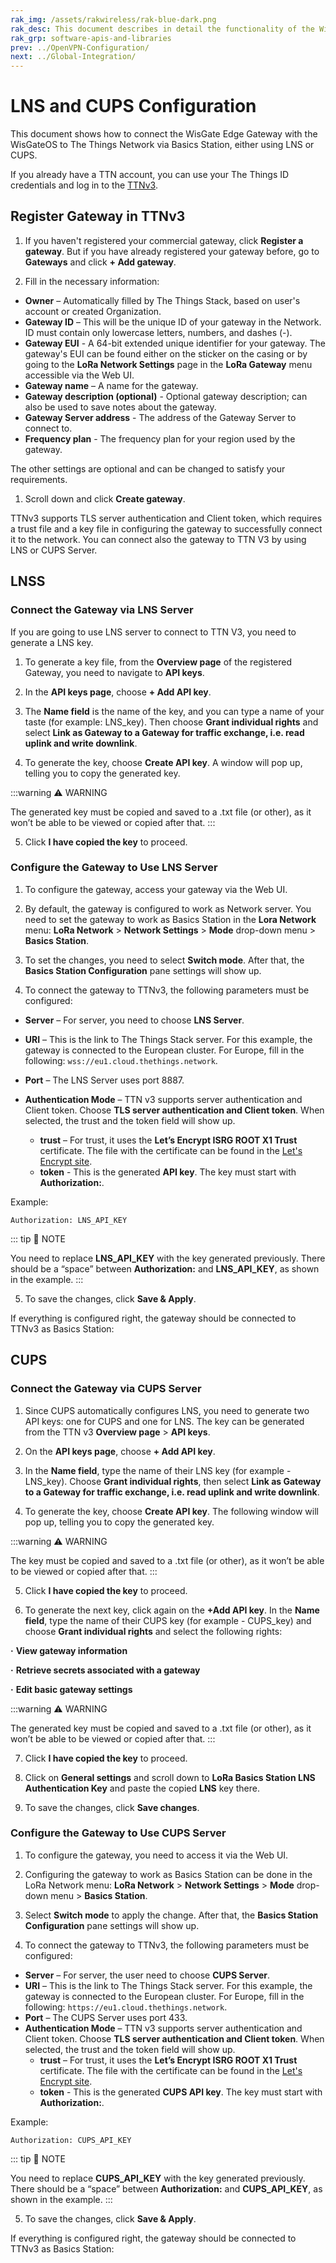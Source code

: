 ```yaml
---
rak_img: /assets/rakwireless/rak-blue-dark.png
rak_desc: This document describes in detail the functionality of the WisGateOS. The interface builds on top of OpenWRT and all gateway products of the RAK72xx line share it. It also functions as a reference for several products with similar functionality.
rak_grp: software-apis-and-libraries
prev: ../OpenVPN-Configuration/
next: ../Global-Integration/
---
```


# LNS and CUPS Configuration

This document shows how to connect the WisGate Edge Gateway with the WisGateOS to The Things Network via Basics Station, either using LNS or CUPS.

If you already have a TTN account, you can use your The Things ID credentials and log in to the [TTNv3](https://eu1.cloud.thethings.network/console).



<rk-img
  src="/assets/images/software-apis-and-library/wisgateos/subdocument7/30.1.the-things.png"
  width="100%"
  caption="The Things Stack Home Page"
/>


## Register Gateway in TTNv3

1. If you haven't registered your commercial gateway, click **Register a gateway**. But if you have already registered your gateway before, go to **Gateways** and click **+ Add gateway**.

<rk-img
  src="/assets/images/software-apis-and-library/wisgateos/subdocument7/30.2.console-page.png"
  width="100%"
  caption="Console Page After a Successful Login"
/>


2. Fill in the necessary information:

- **Owner** – Automatically filled by The Things Stack, based on user's account or created Organization.
- **Gateway ID** – This will be the unique ID of your gateway in the Network. ID must contain only lowercase letters, numbers, and dashes (-).
- **Gateway EUI** - A 64-bit extended unique identifier for your gateway. The gateway's EUI can be found either on the sticker on the casing or by going to the **LoRa Network Settings** page in the **LoRa Gateway** menu accessible via the Web UI.
- **Gateway name** – A name for the gateway.
- **Gateway description (optional)** - Optional gateway description; can also be used to save notes about the gateway.
- **Gateway Server address** - The address of the Gateway Server to connect to.
- **Frequency plan** - The frequency plan for your region used by the gateway.
  
The other settings are optional and can be changed to satisfy your requirements.


<rk-img
  src="/assets/images/software-apis-and-library/wisgateos/subdocument7/30.3.adding-gateway.png"
  width="100%"
  caption="Adding a Gateway"
/>


1. Scroll down and click **Create gateway**.

<rk-img
  src="/assets/images/software-apis-and-library/wisgateos/subdocument7/30.4.register-gateway.png"
  width="100%"
  caption="Register the Gateway"
/>


TTNv3 supports TLS server authentication and Client token, which requires a trust file and a key file in configuring the gateway to successfully connect it to the network. You can connect also the gateway to TTN V3 by using LNS or CUPS Server.

## LNSS 

### Connect the Gateway via LNS Server

If you are going to use LNS server to connect to TTN V3, you need to generate a LNS key. 

1. To generate a key file, from the **Overview page** of the registered Gateway, you need to navigate to **API keys**.

<rk-img
  src="/assets/images/software-apis-and-library/wisgateos/subdocument7/30.5.overview-page.png"
  width="100%"
  caption="Overview Page"
/>


2. In the **API keys page**, choose **+ Add API key**.


<rk-img
  src="/assets/images/software-apis-and-library/wisgateos/subdocument7/30.6.key-page.png"
  width="100%"
  caption="API Key Page"
/>


3. The **Name field** is the name of the key, and you can type a name of your taste (for example: LNS_key). Then choose **Grant individual rights** and select **Link as Gateway to a Gateway for traffic exchange, i.e. read uplink and write downlink**.


<rk-img
  src="/assets/images/software-apis-and-library/wisgateos/subdocument7/30.7.api-lns-key.png"
  width="100%"
  caption="Generating an API LNS Key"
/>


4. To generate the key, choose **Create API key**. A window will pop up, telling you to copy the generated key. 

<rk-img
  src="/assets/images/software-apis-and-library/wisgateos/subdocument7/30.8.generated-key.png"
  width="70%"
  caption="Generated API LNS Key"
/>


:::warning ⚠️ WARNING

The generated key must be copied and saved to a .txt file (or other), as it won’t be able to be viewed or copied after that.
:::

5. Click **I have copied the key** to proceed. 


### Configure the Gateway to Use LNS Server

1. To configure the gateway, access your gateway via the Web UI. 

2. By default, the gateway is configured to work as Network server. You need to set the gateway to work as Basics Station in the **Lora Network** menu: **LoRa Network** > **Network Settings** > **Mode** drop-down menu > **Basics Station**. 


<rk-img
  src="/assets/images/software-apis-and-library/wisgateos/subdocument7/30.9.working.mode.png"
  width="100%"
  caption="Changing the Working Mode"
/>


3. To set the changes, you need to select **Switch mode**. After that, the **Basics Station Configuration** pane settings will show up. 
   
4. To connect the gateway to TTNv3, the following parameters must be configured:

- **Server** – For server, you need to choose **LNS Server**.

- **URI** – This is the link to The Things Stack server. For this example, the gateway is connected to the European cluster. For Europe, fill in the following: `wss://eu1.cloud.thethings.network`.

- **Port** – The LNS Server uses port 8887.

- **Authentication Mode** – TTN v3 supports server authentication and Client token. Choose **TLS server authentication and Client token**. When selected, the trust and the token field will show up.
  - **trust** – For trust, it uses the **Let’s Encrypt ISRG ROOT X1 Trust** certificate. The file with the certificate can be found in the [Let's Encrypt site](https://letsencrypt.org/certs/isrgrootx1.pem).
  - **token** - This is the generated **API key**. The key must start with **Authorization:**. 

Example: 

```
Authorization: LNS_API_KEY
```

::: tip 📝 NOTE

You need to replace **LNS_API_KEY** with the key generated previously. There should be a “space” between **Authorization:** and **LNS_API_KEY**, as shown in the example.
:::

<rk-img
  src="/assets/images/software-apis-and-library/wisgateos/subdocument7/30.10.basic-station.png"
  width="100%"
  caption="LoRa Basics Station Settings"
/>


5. To save the changes, click **Save & Apply**.

If everything is configured right, the gateway should be connected to TTNv3 as Basics Station:

<rk-img
  src="/assets/images/software-apis-and-library/wisgateos/subdocument7/30.11.successful-connection.png"
  width="100%"
  caption="Successful Connection"
/>


## CUPS 

### Connect the Gateway via CUPS Server

1. Since CUPS automatically configures LNS, you need to generate two API keys: one for CUPS and one for LNS. The key can be generated from the TTN v3 **Overview page** > **API keys**.

<rk-img
  src="/assets/images/software-apis-and-library/wisgateos/subdocument7/30.12.overview-page.png"
  width="100%"
  caption="Overview Page"
/>


2. On the **API keys page**, choose **+ Add API key**.

<rk-img
  src="/assets/images/software-apis-and-library/wisgateos/subdocument7/30.13.api-key-page.png"
  width="100%"
  caption="API Key Page"
/>


3. In the **Name field**, type the name of their LNS key (for example - LNS_key). Choose **Grant individual rights**, then select **Link as Gateway to a Gateway for traffic exchange, i.e. read uplink and write downlink**.


<rk-img
  src="/assets/images/software-apis-and-library/wisgateos/subdocument7/30.14.lns-api-key.png"
  width="100%"
  caption="Generating a LNS API Key"
/>


4. To generate the key, choose **Create API key**. The following window will pop up, telling you to copy the generated key. 


<rk-img
  src="/assets/images/software-apis-and-library/wisgateos/subdocument7/30.15.generated-key.png"
  width="70%"
  caption="Copying the Generated Key"
/>


:::warning ⚠️ WARNING

The key must be copied and saved to a .txt file (or other), as it won’t be able to be viewed or copied after that.
:::


5. Click **I have copied the key** to proceed.

6. To generate the next key, click again on the **+Add API key**. In the **Name field**, type the name of their CUPS key (for example - CUPS_key) and choose **Grant individual rights** and select the following rights:

**·**     **View gateway information**

**·**     **Retrieve secrets associated with a gateway**

**·**     **Edit basic gateway settings**

<rk-img
  src="/assets/images/software-apis-and-library/wisgateos/subdocument7/30.16.generating-cups.png"
  width="100%"
  caption="Generating a CUPS Generated Key"
/>


:::warning ⚠️ WARNING

The generated key must be copied and saved to a .txt file (or other), as it won’t be able to be viewed or copied after that.
:::


7. Click **I have copied the key** to proceed.

8. Click on **General settings** and scroll down to **LoRa Basics Station LNS Authentication Key** and paste the copied **LNS** key there.


<rk-img
  src="/assets/images/software-apis-and-library/wisgateos/subdocument7/30.17.lns-authentication.png"
  width="100%"
  caption="Configuring the LNS Authentication Key"
/>


9. To save the changes, click **Save changes**.



### Configure the Gateway to Use CUPS Server

1. To configure the gateway, you need to access it via the Web UI. 

2. Configuring the gateway to work as Basics Station can be done in the LoRa Network menu: **LoRa Network** > **Network Settings** > **Mode** drop-down menu > **Basics Station**. 

<rk-img
  src="/assets/images/software-apis-and-library/wisgateos/subdocument7/30.18.working-mode.png"
  width="100%"
  caption="Changing the Working Mode"
/>


3. Select **Switch mode** to apply the change. After that, the **Basics Station Configuration** pane settings will show up. 

4. To connect the gateway to TTNv3, the following parameters must be configured:

- **Server** – For server, the user need to choose **CUPS Server**.
- **URI** – This is the link to The Things Stack server. For this example, the gateway is connected to the European cluster. For Europe, fill in the following: `https://eu1.cloud.thethings.network`.
- **Port** – The CUPS Server uses port 433.
- **Authentication Mode** – TTN v3 supports server authentication and Client token. Choose **TLS server authentication and Client token**. When selected, the trust and the token field will show up.
  - **trust** – For trust, it uses the **Let’s Encrypt ISRG ROOT X1 Trust** certificate. The file with the certificate can be found in the [Let's Encrypt site](https://letsencrypt.org/certs/isrgrootx1.pem).
  - **token** -  This is the generated **CUPS API key**. The key must start with **Authorization:**. 

Example: 

```
Authorization: CUPS_API_KEY
```


::: tip 📝 NOTE

You need to replace **CUPS_API_KEY** with the key generated previously. There should be a “space” between **Authorization:** and **CUPS_API_KEY**, as shown in the example.
:::

<rk-img
  src="/assets/images/software-apis-and-library/wisgateos/subdocument7/30.19.basic-station.png"
  width="100%"
  caption="LoRa Basics Station Settings"
/>


5. To save the changes, click **Save & Apply**.

If everything is configured right, the gateway should be connected to TTNv3 as Basics Station:

<rk-img
  src="/assets/images/software-apis-and-library/wisgateos/subdocument7/30.20.successful-connection.png"
  width="100%"
  caption="Successful Connection"
/>


